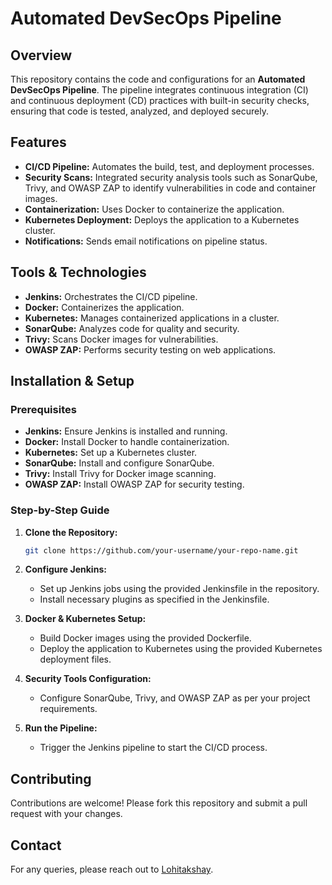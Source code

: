 # Automated DevSecOps Pipeline

## Overview

This repository contains the code and configurations for an **Automated DevSecOps Pipeline**. The pipeline integrates continuous integration (CI) and continuous deployment (CD) practices with built-in security checks, ensuring that code is tested, analyzed, and deployed securely.

## Features

- **CI/CD Pipeline:** Automates the build, test, and deployment processes.
- **Security Scans:** Integrated security analysis tools such as SonarQube, Trivy, and OWASP ZAP to identify vulnerabilities in code and container images.
- **Containerization:** Uses Docker to containerize the application.
- **Kubernetes Deployment:** Deploys the application to a Kubernetes cluster.
- **Notifications:** Sends email notifications on pipeline status.

## Tools & Technologies

- **Jenkins:** Orchestrates the CI/CD pipeline.
- **Docker:** Containerizes the application.
- **Kubernetes:** Manages containerized applications in a cluster.
- **SonarQube:** Analyzes code for quality and security.
- **Trivy:** Scans Docker images for vulnerabilities.
- **OWASP ZAP:** Performs security testing on web applications.

## Installation & Setup

### Prerequisites

- **Jenkins:** Ensure Jenkins is installed and running.
- **Docker:** Install Docker to handle containerization.
- **Kubernetes:** Set up a Kubernetes cluster.
- **SonarQube:** Install and configure SonarQube.
- **Trivy:** Install Trivy for Docker image scanning.
- **OWASP ZAP:** Install OWASP ZAP for security testing.

### Step-by-Step Guide

1. **Clone the Repository:**
   ```bash
   git clone https://github.com/your-username/your-repo-name.git
   ```
2. **Configure Jenkins:**
   - Set up Jenkins jobs using the provided Jenkinsfile in the repository.
   - Install necessary plugins as specified in the Jenkinsfile.

3. **Docker & Kubernetes Setup:**
   - Build Docker images using the provided Dockerfile.
   - Deploy the application to Kubernetes using the provided Kubernetes deployment files.

4. **Security Tools Configuration:**
   - Configure SonarQube, Trivy, and OWASP ZAP as per your project requirements.

5. **Run the Pipeline:**
   - Trigger the Jenkins pipeline to start the CI/CD process.

## Contributing

Contributions are welcome! Please fork this repository and submit a pull request with your changes.

## Contact

For any queries, please reach out to [Lohitakshay](mailto:lohitakshay2004@gmail.com).
